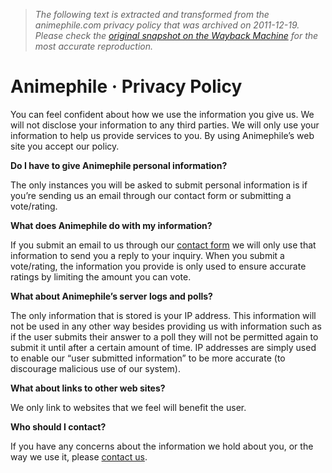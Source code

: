 > *The following text is extracted and transformed from the animephile.com privacy policy that was archived on 2011-12-19. Please check the [original snapshot on the Wayback Machine](https://web.archive.org/web/20111219221824id_/http%3A//www.animephile.com/privacy-policy) for the most accurate reproduction.*

# Animephile · Privacy Policy

You can feel confident about how we use the information you give us. We will not disclose your information to any third parties. We will only use your information to help us provide services to you. By using Animephile’s web site you accept our policy.

**Do I have to give Animephile personal information?**

The only instances you will be asked to submit personal information is if you’re sending us an email through our contact form or submitting a vote/rating.

**What does Animephile do with my information?**

If you submit an email to us through our [contact form](https://web.archive.org/contact/) we will only use that information to send you a reply to your inquiry. When you submit a vote/rating, the information you provide is only used to ensure accurate ratings by limiting the amount you can vote.

**What about Animephile’s server logs and polls?**

The only information that is stored is your IP address. This information will not be used in any other way besides providing us with information such as if the user submits their answer to a poll they will not be permitted again to submit it until after a certain amount of time. IP addresses are simply used to enable our “user submitted information” to be more accurate (to discourage malicious use of our system).

**What about links to other web sites?**

We only link to websites that we feel will benefit the user.

**Who should I contact?**

If you have any concerns about the information we hold about you, or the way we use it, please [contact us](https://web.archive.org/contact/).
